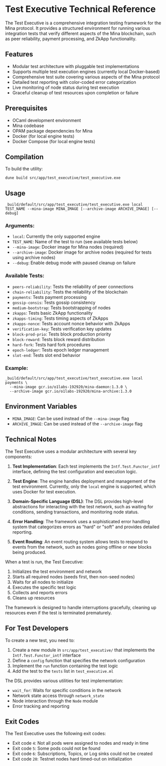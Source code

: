 # Test Executive Technical Reference

The Test Executive is a comprehensive integration testing framework for the Mina
protocol. It provides a structured environment for running various integration
tests that verify different aspects of the Mina blockchain, such as peer
reliability, payment processing, and ZkApp functionality.

## Features

- Modular test architecture with pluggable test implementations
- Supports multiple test execution engines (currently local Docker-based)
- Comprehensive test suite covering various aspects of the Mina protocol
- Detailed test reporting with color-coded error categorization
- Live monitoring of node status during test execution
- Graceful cleanup of test resources upon completion or failure

## Prerequisites

- OCaml development environment
- Mina codebase
- OPAM package dependencies for Mina
- Docker (for local engine tests)
- Docker Compose (for local engine tests)

## Compilation

To build the utility:

```
dune build src/app/test_executive/test_executive.exe
```

## Usage

```
_build/default/src/app/test_executive/test_executive.exe local TEST_NAME --mina-image MINA_IMAGE [--archive-image ARCHIVE_IMAGE] [--debug]
```

### Arguments:

- `local`: Currently the only supported engine
- `TEST_NAME`: Name of the test to run (see available tests below)
- `--mina-image`: Docker image for Mina nodes (required)
- `--archive-image`: Docker image for archive nodes (required for tests using archive nodes)
- `--debug`: Enable debug mode with paused cleanup on failure

### Available Tests:

- `peers-reliability`: Tests the reliability of peer connections
- `chain-reliability`: Tests the reliability of the blockchain
- `payments`: Tests payment processing
- `gossip-consis`: Tests gossip consistency
- `medium-bootstrap`: Tests bootstrapping of nodes
- `zkapps`: Tests basic ZkApp functionality
- `zkapps-timing`: Tests timing aspects of ZkApps
- `zkapps-nonce`: Tests account nonce behavior with ZkApps
- `verification-key`: Tests verification key updates
- `block-prod-prio`: Tests block production priority
- `block-reward`: Tests block reward distribution
- `hard-fork`: Tests hard fork procedures
- `epoch-ledger`: Tests epoch ledger management
- `slot-end`: Tests slot end behavior

### Example:

```
_build/default/src/app/test_executive/test_executive.exe local payments \
  --mina-image gcr.io/o1labs-192920/mina-daemon:1.3.0 \
  --archive-image gcr.io/o1labs-192920/mina-archive:1.3.0
```

## Environment Variables

- `MINA_IMAGE`: Can be used instead of the `--mina-image` flag
- `ARCHIVE_IMAGE`: Can be used instead of the `--archive-image` flag

## Technical Notes

The Test Executive uses a modular architecture with several key components:

1. **Test Implementation**: Each test implements the `Intf.Test.Functor_intf` interface,
   defining the test configuration and execution logic.

2. **Test Engine**: The engine handles deployment and management of the test environment.
   Currently, only the `local` engine is supported, which uses Docker for test execution.

3. **Domain-Specific Language (DSL)**: The DSL provides high-level abstractions for
   interacting with the test network, such as waiting for conditions, sending transactions,
   and monitoring node status.

4. **Error Handling**: The framework uses a sophisticated error handling system that
   categorizes errors as "hard" or "soft" and provides detailed reporting.

5. **Event Routing**: An event routing system allows tests to respond to events from
   the network, such as nodes going offline or new blocks being produced.

When a test is run, the Test Executive:

1. Initializes the test environment and network
2. Starts all required nodes (seeds first, then non-seed nodes)
3. Waits for all nodes to initialize
4. Executes the specific test logic
5. Collects and reports errors
6. Cleans up resources

The framework is designed to handle interruptions gracefully, cleaning up resources
even if the test is terminated prematurely.

## For Test Developers

To create a new test, you need to:

1. Create a new module in `src/app/test_executive/` that implements the `Intf.Test.Functor_intf` interface
2. Define a `config` function that specifies the network configuration
3. Implement the `run` function containing the test logic
4. Add the test to the `tests` list in `test_executive.ml`

The DSL provides various utilities for test implementation:

- `wait_for`: Waits for specific conditions in the network
- Network state access through `network_state`
- Node interaction through the `Node` module
- Error tracking and reporting

## Exit Codes

The Test Executive uses the following exit codes:

- Exit code `4`: Not all pods were assigned to nodes and ready in time
- Exit code `5`: Some pods could not be found
- Exit code `6`: Subscriptions, Topics, or Log sinks could not be created
- Exit code `20`: Testnet nodes hard timed-out on initialization